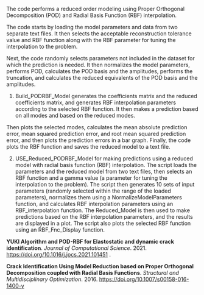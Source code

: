 
The code performs a reduced order modeling using Proper Orthogonal Decomposition (POD) and Radial Basis Function (RBF) interpolation.

The code starts by loading the model parameters and data from two separate text files. It then selects the acceptable reconstruction tolerance value and RBF function along with the RBF parameter for tuning the interpolation to the problem.

Next, the code randomly selects parameters not included in the dataset for which the prediction is needed. It then normalizes the model parameters, performs POD, calculates the POD basis and the amplitudes, performs the truncation, and calculates the reduced equivalents of the POD basis and the amplitudes.

1. Build_PODRBF_Model generates the coefficients matrix and the reduced coefficients matrix, and generates RBF interpolation parameters according to the selected RBF function. It then makes a prediction based on all modes and based on the reduced modes.

Then plots the selected modes, calculates the mean absolute prediction error, mean squared prediction error, and root mean squared prediction error, and then plots the prediction errors in a bar graph. Finally, the code plots the RBF function and saves the reduced model to a text file.


2. USE_Reduced_PODRBF_Model for making predictions using a reduced model with radial basis function (RBF) interpolation. The script loads the parameters and the reduced model from two text files, then selects an RBF function and a gamma value (a parameter for tuning the interpolation to the problem). The script then generates 10 sets of input parameters (randomly selected within the range of the loaded parameters), normalizes them using a NormalizeModelParameters function, and calculates RBF interpolation parameters using an RBF_interpolation function. The Reduced_Model is then used to make predictions based on the RBF interpolation parameters, and the results are displayed in a plot. The script also plots the selected RBF function using an RBF_Fnc_Display function.


 **YUKI Algorithm and POD-RBF for Elastostatic and dynamic crack identification**. *Journal of Computational Science*. 2021. <a href="https://doi.org/10.1016/j.jocs.2021.101451" target="_blank"> https://doi.org/10.1016/j.jocs.2021.101451 </a>.  
 
 **Crack Identification Using Model Reduction based on Proper Orthogonal Decomposition coupled with Radial Basis Functions**. *Structural and Multidisciplinary Optimization*. 2016. <a href="https://doi.org/10.1007/s00158-016-1400-y" target="_blank"> https://doi.org/10.1007/s00158-016-1400-y </a>